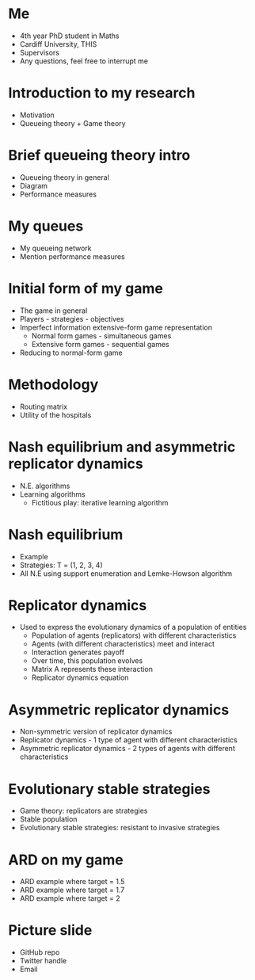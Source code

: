 # Me
- 4th year PhD student in Maths
- Cardiff University, THIS
- Supervisors
- Any questions, feel free to interrupt me

# Introduction to my research
- Motivation
- Queueing theory + Game theory

# Brief queueing theory intro
- Queueing theory in general
- Diagram
- Performance measures

# My queues
- My queueing network
- Mention performance measures

# Initial form of my game
- The game in general
- Players - strategies - objectives
- Imperfect information extensive-form game representation
  - Normal form games - simultaneous games
  - Extensive form games - sequential games
- Reducing to normal-form game

# Methodology
- Routing matrix
- Utility of the hospitals

# Nash equilibrium and asymmetric replicator dynamics
- N.E. algorithms
- Learning algorithms
  - Fictitious play: iterative learning algorithm

# Nash equilibrium
- Example
- Strategies: T = (1, 2, 3, 4)
- All N.E using support enumeration and Lemke-Howson algorithm


# Replicator dynamics
- Used to express the evolutionary dynamics of a population of entities
  - Population of agents (replicators) with different characteristics
  - Agents (with different characteristics) meet and interact
  - Interaction generates payoff
  - Over time, this population evolves
  - Matrix A represents these interaction
  - Replicator dynamics equation

# Asymmetric replicator dynamics
- Non-symmetric version of replicator dynamics
- Replicator dynamics - 1 type of agent with different characteristics
- Asymmetric replicator dynamics - 2 types of agents with different characteristics

# Evolutionary stable strategies
- Game theory: replicators are strategies
- Stable population
- Evolutionary stable strategies: resistant to invasive strategies

# ARD on my game
- ARD example where target = 1.5
- ARD example where target = 1.7
- ARD example where target = 2

# Picture slide
- GitHub repo
- Twitter handle
- Email
